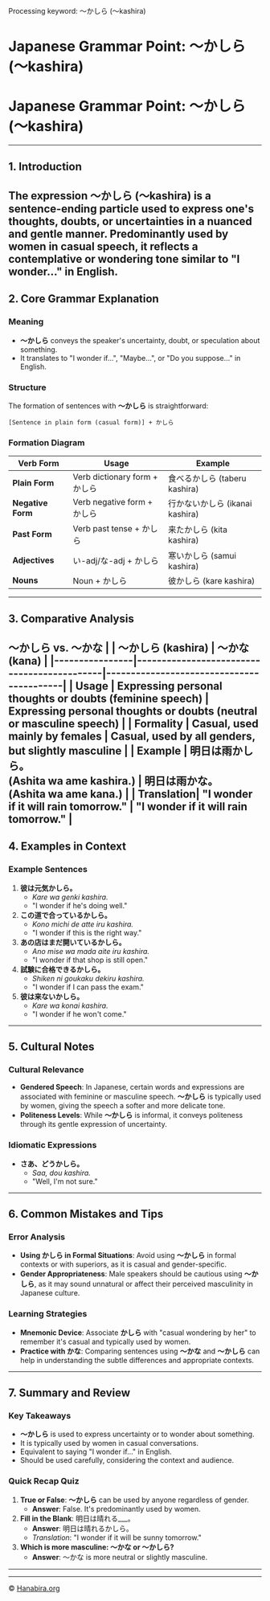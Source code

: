 Processing keyword: ～かしら (〜kashira)
# Japanese Grammar Point: ～かしら (〜kashira)
# Japanese Grammar Point: ～かしら (〜kashira)

---
## 1. Introduction
The expression **～かしら** (〜kashira) is a sentence-ending particle used to express one's thoughts, doubts, or uncertainties in a nuanced and gentle manner. Predominantly used by women in casual speech, it reflects a contemplative or wondering tone similar to "I wonder..." in English.
---
## 2. Core Grammar Explanation
### Meaning
- **～かしら** conveys the speaker's uncertainty, doubt, or speculation about something.
- It translates to "I wonder if...", "Maybe...", or "Do you suppose..." in English.
### Structure
The formation of sentences with **～かしら** is straightforward:
```plaintext
[Sentence in plain form (casual form)] + かしら
```
### Formation Diagram
| Verb Form        | Usage                               | Example                       |
|------------------|-------------------------------------|-------------------------------|
| **Plain Form**   | Verb dictionary form + かしら        | 食べるかしら (taberu kashira)  |
| **Negative Form**| Verb negative form + かしら          | 行かないかしら (ikanai kashira)|
| **Past Form**    | Verb past tense + かしら             | 来たかしら (kita kashira)      |
| **Adjectives**   | い-adj/な-adj + かしら               | 寒いかしら (samui kashira)     |
| **Nouns**        | Noun + かしら                       | 彼かしら (kare kashira)        |
---
## 3. Comparative Analysis
**～かしら** vs. **～かな**
|                | ～かしら (kashira)                          | ～かな (kana)                            |
|----------------|--------------------------------------------|------------------------------------------|
| **Usage**      | Expressing personal thoughts or doubts (feminine speech) | Expressing personal thoughts or doubts (neutral or masculine speech) |
| **Formality**  | Casual, used mainly by females             | Casual, used by all genders, but slightly masculine |
| **Example**    | 明日は雨かしら。<br>(Ashita wa ame kashira.) | 明日は雨かな。<br>(Ashita wa ame kana.)   |
| **Translation**| "I wonder if it will rain tomorrow."       | "I wonder if it will rain tomorrow."     |
---
## 4. Examples in Context
### Example Sentences
1. **彼は元気かしら。**
   - *Kare wa genki kashira.*
   - "I wonder if he's doing well."
2. **この道で合っているかしら。**
   - *Kono michi de atte iru kashira.*
   - "I wonder if this is the right way."
3. **あの店はまだ開いているかしら。**
   - *Ano mise wa mada aite iru kashira.*
   - "I wonder if that shop is still open."
4. **試験に合格できるかしら。**
   - *Shiken ni goukaku dekiru kashira.*
   - "I wonder if I can pass the exam."
5. **彼は来ないかしら。**
   - *Kare wa konai kashira.*
   - "I wonder if he won't come."
---
## 5. Cultural Notes
### Cultural Relevance
- **Gendered Speech**: In Japanese, certain words and expressions are associated with feminine or masculine speech. **～かしら** is typically used by women, giving the speech a softer and more delicate tone.
- **Politeness Levels**: While **～かしら** is informal, it conveys politeness through its gentle expression of uncertainty.
### Idiomatic Expressions
- **さあ、どうかしら。**
  - *Saa, dou kashira.*
  - "Well, I'm not sure."
---
## 6. Common Mistakes and Tips
### Error Analysis
- **Using かしら in Formal Situations**: Avoid using **～かしら** in formal contexts or with superiors, as it is casual and gender-specific.
- **Gender Appropriateness**: Male speakers should be cautious using **～かしら**, as it may sound unnatural or affect their perceived masculinity in Japanese culture.
### Learning Strategies
- **Mnemonic Device**: Associate **かしら** with "casual wondering by her" to remember it's casual and typically used by women.
- **Practice with かな**: Comparing sentences using **～かな** and **～かしら** can help in understanding the subtle differences and appropriate contexts.
---
## 7. Summary and Review
### Key Takeaways
- **～かしら** is used to express uncertainty or to wonder about something.
- It is typically used by women in casual conversations.
- Equivalent to saying "I wonder if..." in English.
- Should be used carefully, considering the context and audience.
### Quick Recap Quiz
1. **True or False**: **～かしら** can be used by anyone regardless of gender.
   - **Answer**: False. It's predominantly used by women.
2. **Fill in the Blank**: 明日は晴れる___。
   - **Answer**: 明日は晴れるかしら。
   - *Translation*: "I wonder if it will be sunny tomorrow."
3. **Which is more masculine: ～かな or ～かしら?**
   - **Answer**: ～かな is more neutral or slightly masculine.
---


---

© [Hanabira.org](https://hanabira.org)
